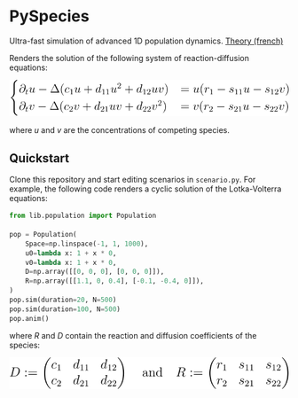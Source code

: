 # PySpecies

Ultra-fast simulation of advanced 1D population dynamics. [Theory (french)](Theory.pdf)

Renders the solution of the following system of reaction-diffusion equations:

![System of equations](videos/eq.svg)

where *u* and *v* are the concentrations of competing species.

## Quickstart
Clone this repository and start editing scenarios in `scenario.py`. For example, the following code renders a cyclic solution of the Lotka-Volterra equations:

```python
from lib.population import Population

pop = Population(
    Space=np.linspace(-1, 1, 1000),
    u0=lambda x: 1 + x * 0,
    v0=lambda x: 1 + x * 0,
    D=np.array([[0, 0, 0], [0, 0, 0]]),
    R=np.array([[1.1, 0, 0.4], [-0.1, -0.4, 0]]),
)
pop.sim(duration=20, N=500)
pop.sim(duration=100, N=500)
pop.anim()
```

where *R* and *D* contain the reaction and diffusion coefficients of the species:

![Matrices](videos/matrices.svg)
